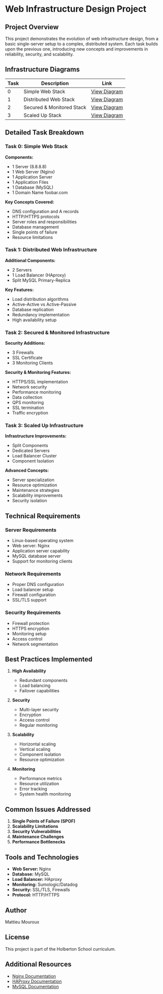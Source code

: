 # Web Infrastructure Design Project

## Project Overview
This project demonstrates the evolution of web infrastructure design, from a basic single-server setup to a complex, distributed system. Each task builds upon the previous one, introducing new concepts and improvements in reliability, security, and scalability.

## Infrastructure Diagrams
| Task | Description | Link |
|------|-------------|------|
| 0 | Simple Web Stack | [View Diagram](https://imgur.com/a/OINBFBm) |
| 1 | Distributed Web Stack | [View Diagram](https://imgur.com/a/89ocMzm) |
| 2 | Secured & Monitored Stack | [View Diagram](https://imgur.com/a/abmupAK) |
| 3 | Scaled Up Stack | [View Diagram](https://imgur.com/a/KQQ8WIp) |

## Detailed Task Breakdown

### Task 0: Simple Web Stack
**Components:**
- 1 Server (8.8.8.8)
- 1 Web Server (Nginx)
- 1 Application Server
- 1 Application Files
- 1 Database (MySQL)
- 1 Domain Name foobar.com

**Key Concepts Covered:**
- DNS configuration and A records
- HTTP/HTTPS protocols
- Server roles and responsibilities
- Database management
- Single points of failure
- Resource limitations

### Task 1: Distributed Web Infrastructure
**Additional Components:**
- 2 Servers
- 1 Load Balancer (HAproxy)
- Split MySQL Primary-Replica

**Key Features:**
- Load distribution algorithms
- Active-Active vs Active-Passive
- Database replication
- Redundancy implementation
- High availability setup

### Task 2: Secured & Monitored Infrastructure
**Security Additions:**
- 3 Firewalls
- SSL Certificate
- 3 Monitoring Clients

**Security & Monitoring Features:**
- HTTPS/SSL implementation
- Network security
- Performance monitoring
- Data collection
- QPS monitoring
- SSL termination
- Traffic encryption

### Task 3: Scaled Up Infrastructure
**Infrastructure Improvements:**
- Split Components
- Dedicated Servers
- Load Balancer Cluster
- Component Isolation

**Advanced Concepts:**
- Server specialization
- Resource optimization
- Maintenance strategies
- Scalability improvements
- Security isolation

## Technical Requirements

### Server Requirements
- Linux-based operating system
- Web server: Nginx
- Application server capability
- MySQL database server
- Support for monitoring clients

### Network Requirements
- Proper DNS configuration
- Load balancer setup
- Firewall configuration
- SSL/TLS support

### Security Requirements
- Firewall protection
- HTTPS encryption
- Monitoring setup
- Access control
- Network segmentation

## Best Practices Implemented
1. **High Availability**
   - Redundant components
   - Load balancing
   - Failover capabilities

2. **Security**
   - Multi-layer security
   - Encryption
   - Access control
   - Regular monitoring

3. **Scalability**
   - Horizontal scaling
   - Vertical scaling
   - Component isolation
   - Resource optimization

4. **Monitoring**
   - Performance metrics
   - Resource utilization
   - Error tracking
   - System health monitoring

## Common Issues Addressed
1. **Single Points of Failure (SPOF)**
2. **Scalability Limitations**
3. **Security Vulnerabilities**
4. **Maintenance Challenges**
5. **Performance Bottlenecks**

## Tools and Technologies
- **Web Server:** Nginx
- **Database:** MySQL
- **Load Balancer:** HAproxy
- **Monitoring:** Sumologic/Datadog
- **Security:** SSL/TLS, Firewalls
- **Protocol:** HTTP/HTTPS

## Author
Mattieu Mouroux

## License
This project is part of the Holberton School curriculum.

## Additional Resources
- [Nginx Documentation](https://nginx.org/en/docs/)
- [HAProxy Documentation](https://www.haproxy.org/#docs)
- [MySQL Documentation](https://dev.mysql.com/doc/)